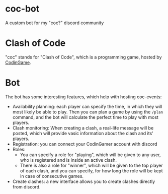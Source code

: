# coc-bot
A custom bot for my "coc?" discord community

# Clash of Code
"coc" stands for "Clash of Code",
which is a programming game, hosted by [CodinGame](https://codingame.com).

# Bot
The bot has some interesting features,
which help with hosting coc-events:
* Availability planning: each player can specify the time,
in which they will most likely be able to play. Then you can
plan a game by using the `/plan` command, and the bot will
calculate the perfect time to play with most players.
* Clash monitoring: When creating a clash, a real-life message
will be posted, which will provide vasic information about
the clash and its' players.
* Registration: you can connect your CodinGamer account with discord
* Roles:
  * You can specify a role for "playing", which will be given to any
user, who is registered and is inside an active clash.
  * There is also a role for "winner", which will be given to the top player
of each clash, and you can specify, for how long the role will be kept in
case of consecutive games.
* Create clashes: a new interface allows you to create clashes directly from discord.

